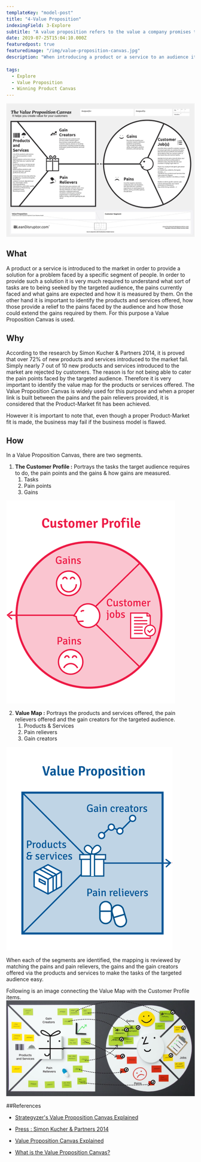 ```yaml
---
templateKey: "model-post"
title: "4-Value Proposition"
indexingField: 3-Explore
subtitle: "A value proposition refers to the value a company promises to deliver to customers should they choose to buy their product."
date: 2019-07-25T15:04:10.000Z
featuredpost: true
featuredimage: "/img/value-proposition-canvas.jpg"
description: "When introducing a product or a service to an audience it is vital to understand the pain points and how value is created to bring a relief those pains. The Value Proposition Canvas is a methodology to identify the Value Proposition offered by organizations."

tags:
  - Explore
  - Value Proposition
  - Winning Product Canvas
---
```


![flavor wheel](/img/value-proposition-canvas.jpg)

## What
A product or a service is introduced to the market in order to provide a solution for a problem faced by a specific segment of people. In order to provide such a solution it is very much required to understand what sort of tasks are to being seeked by the  targeted audience, the pains currently faced and what gains are expected and how it is measured by them. On the other hand it is important to identify the products and services offered, how those provide a relief to the pains faced by the audience and how those could extend the gains required by them. For this purpose a Value Proposition Canvas is used. 

## Why

According to the research by Simon Kucher & Partners 2014, it is proved that over 72% of new products and services introduced to the market fail. Simply nearly 7 out of 10 new products and services introduced to the market are rejected by customers. The reason is for not being able to cater the pain points faced by the targeted audience. Therefore it is very important to identify the value map for the products or services offered. The Value Proposition Canvas is widely used for this purpose and when a proper link is built between the pains and the pain relievers provided, it is considered that the Product-Market fit has been achieved. 

However it is important to note that, even though a proper Product-Market fit is made, the business may fail if the business model is flawed.


## How

In a Value Proposition Canvas, there are two segments.

1. **The Customer Profile :** Portrays the tasks the target audience requires to do, the pain points and the gains & how gains are measured.
	1. Tasks
	2. Pain points
	3. Gains

![Customer Profile segment](/img/customer-profile.png)

2. **Value Map :** Portrays the products and services offered, the pain relievers offered and the gain creators for the targeted audience.
	1. Products & Services
	2. Pain relievers
	3. Gain creators

![Value Map segment](/img/value-map.png)

When each of the segments are identified, the mapping is reviewed by matching the pains and pain relievers, the gains and the gain creators offered via the products and services to make the tasks of the targeted audience easy. 

Following is an image connecting the Value Map with the Customer Profile items.
![Making the match](/img/connected-value-map.png)

##References

- [Strategyzer's Value Proposition Canvas Explained](https://www.youtube.com/watch?v=ReM1uqmVfP0)

- [Press : Simon Kucher & Partners 2014](https://www.simon-kucher.com/sites/default/files/simon-kucher_global_pricing_study_2014.pdf)

- [Value Proposition Canvas Explained](https://www.youtube.com/watch?v=aN36EcTE54Q)

- [What is the Value Proposition Canvas?](https://www.b2binternational.com/research/methods/faq/what-is-the-value-proposition-canvas/)